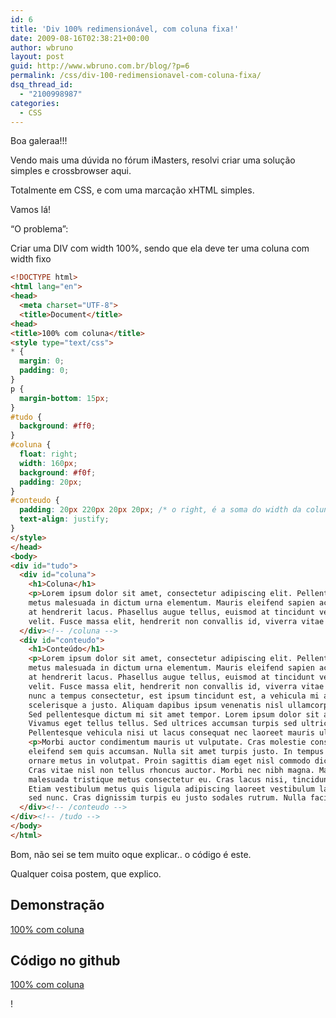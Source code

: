 ```yaml
---
id: 6
title: 'Div 100% redimensionável, com coluna fixa!'
date: 2009-08-16T02:38:21+00:00
author: wbruno
layout: post
guid: http://www.wbruno.com.br/blog/?p=6
permalink: /css/div-100-redimensionavel-com-coluna-fixa/
dsq_thread_id:
  - "2100998987"
categories:
  - CSS
---
```

Boa galeraa!!!

Vendo mais uma dúvida no fórum iMasters, resolvi criar uma solução simples e crossbrowser aqui.

Totalmente em CSS, e com uma marcação xHTML simples.

Vamos lá!

&#8220;O problema&#8221;:

Criar uma DIV com width 100%, sendo que ela deve ter uma coluna com width fixo

``` html
<!DOCTYPE html>
<html lang="en">
<head>
  <meta charset="UTF-8">
  <title>Document</title>
<head>
<title>100% com coluna</title>
<style type="text/css">
* {
  margin: 0;
  padding: 0;
}
p {
  margin-bottom: 15px;
}
#tudo {
  background: #ff0;
}
#coluna {
  float: right;
  width: 160px;
  background: #f0f;
  padding: 20px;
}
#conteudo {
  padding: 20px 220px 20px 20px; /* o right, é a soma do width da coluna com o padding desejado */
  text-align: justify;
}
</style>
</head>
<body>
<div id="tudo">
  <div id="coluna">
    <h1>Coluna</h1>
    <p>Lorem ipsum dolor sit amet, consectetur adipiscing elit. Pellentesque sodales ultricies venenatis. Duis eleifend tortor eget
    metus malesuada in dictum urna elementum. Mauris eleifend sapien ac magna auctor interdum condimentum tellus feugiat. Curabitur
    at hendrerit lacus. Phasellus augue tellus, euismod at tincidunt vel, feugiat auctor tellus. Fusce eu lectus erat, nec hendrerit
    velit. Fusce massa elit, hendrerit non convallis id, viverra vitae massa. Duis et leo sem, a ullamcorper justo.</p>
  </div><!-- /coluna -->
  <div id="conteudo">
    <h1>Conteúdo</h1>
    <p>Lorem ipsum dolor sit amet, consectetur adipiscing elit. Pellentesque sodales ultricies venenatis. Duis eleifend tortor eget
    metus malesuada in dictum urna elementum. Mauris eleifend sapien ac magna auctor interdum condimentum tellus feugiat. Curabitur
    at hendrerit lacus. Phasellus augue tellus, euismod at tincidunt vel, feugiat auctor tellus. Fusce eu lectus erat, nec hendrerit
    velit. Fusce massa elit, hendrerit non convallis id, viverra vitae massa. Duis et leo sem, a ullamcorper justo. Integer tempor,
    nunc a tempus consectetur, est ipsum tincidunt est, a vehicula mi ante ut lacus. Proin est massa, vulputate non lacinia ut,
    scelerisque a justo. Aliquam dapibus ipsum venenatis nisl ullamcorper quis imperdiet mi molestie. Nam rutrum sagittis feugiat.
    Sed pellentesque dictum mi sit amet tempor. Lorem ipsum dolor sit amet, consectetur adipiscing elit. Fusce sed consectetur arcu.
    Vivamus eget tellus tellus. Sed ultrices accumsan turpis sed ultricies. Fusce quis urna nec nunc auctor ullamcorper vel non risus.
    Pellentesque vehicula nisi ut lacus consequat nec laoreet mauris ultrices. Donec augue mauris, rhoncus in porta id, vehicula vel nulla.</p>
    <p>Morbi auctor condimentum mauris ut vulputate. Cras molestie consequat imperdiet. Donec aliquet pellentesque dictum. Aenean blandit
    eleifend sem quis accumsan. Nulla sit amet turpis justo. In tempus elit eu erat auctor ut tincidunt tellus adipiscing. In sagittis
    ornare metus in volutpat. Proin sagittis diam eget nisl commodo dictum. In ornare nisi eu libero auctor malesuada eu quis diam.
    Cras vitae nisl non tellus rhoncus auctor. Morbi nec nibh magna. Maecenas elementum placerat lobortis. Nunc ornare feugiat ipsum,
    malesuada tristique metus consectetur eu. Cras lacus nisi, tincidunt non tristique at, pharetra vel urna. Aliquam at laoreet lorem.
    Etiam vestibulum metus quis ligula adipiscing laoreet vestibulum lacus lobortis. In odio metus, suscipit et dignissim vel, egestas
    sed nunc. Cras dignissim turpis eu justo sodales rutrum. Nulla facilisi.</p>
  </div><!-- /conteudo -->
</div><!-- /tudo -->
</body>
</html>
```

Bom, não sei se tem muito oque explicar.. o código é este.

Qualquer coisa postem, que explico.

## Demonstração

<a href="http://wbruno.github.io/examples/100-with-fixed-width-column" target="_blank">100% com coluna</a>

## Código no github

<a href="https://github.com/wbruno/examples/blob/gh-pages/100-with-fixed-width-column/index.html" target="_blank">100% com coluna</a>

!
